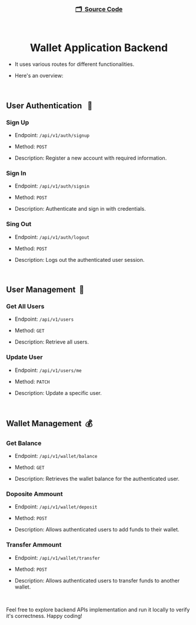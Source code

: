 <h3 align="center">

[🗂️&nbsp; Source Code](../server/)

</h3>
<br>

<h1 align="center">Wallet Application Backend</h1>

- It uses various routes for different functionalities.

- Here's an overview:

<br>

## User Authentication &nbsp; 🔐

### Sign Up

- Endpoint: `/api/v1/auth/signup`

- Method: `POST`

- Description: Register a new account with required information.

### Sign In

- Endpoint: `/api/v1/auth/signin`

- Method: `POST`

- Description: Authenticate and sign in with credentials.

### Sing Out

- Endpoint: `/api/v1/auth/logout`

- Method: `POST`

- Description: Logs out the authenticated user session.

<br>

## User Management &nbsp;👤

### Get All Users

- Endpoint: `/api/v1/users`

- Method: `GET`

- Description: Retrieve all users.

### Update User

- Endpoint: `/api/v1/users/me`

- Method: `PATCH`

- Description: Update a specific user.

<br/>

## Wallet Management &nbsp;💰

### Get Balance

- Endpoint: `/api/v1/wallet/balance`

- Method: `GET`

- Description: Retrieves the wallet balance for the authenticated user.

### Doposite Ammount

- Endpoint: `/api/v1/wallet/deposit`

- Method: `POST`

- Description: Allows authenticated users to add funds to their wallet.

### Transfer Ammount

- Endpoint: `/api/v1/wallet/transfer`

- Method: `POST`

- Description: Allows authenticated users to transfer funds to another wallet.

<br>

Feel free to explore backend APIs implementation and run it locally to verify it's correctness. Happy coding!
